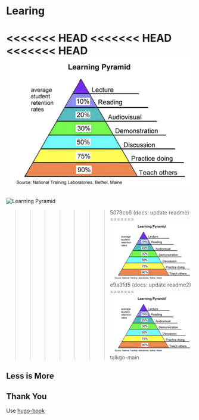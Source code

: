 # Learing

<<<<<<< HEAD
<<<<<<< HEAD
<<<<<<< HEAD
![Learning Pyramid](https://github.com/talkgo/learning/blob/master/images/learning_pyramid2.png)
=======
![Learning Pyramid](https://github.com/talkgo/learning/blob/master/images/Learning_Pyramid.png)
>>>>>>> 5079cb6 (docs: update readme)
=======
![Learning Pyramid](https://github.com/talkgo/learning/blob/master/images/learning_pyramid2.png)
>>>>>>> e9a3fd5 (docs: update readme2)
=======
![Learning Pyramid](https://github.com/talkgo/learning/blob/master/images/learning_pyramid2.png)
>>>>>>> talkgo-main

## Less is More

## Thank You

Use [hugo-book](https://github.com/alex-shpak/hugo-book/)

